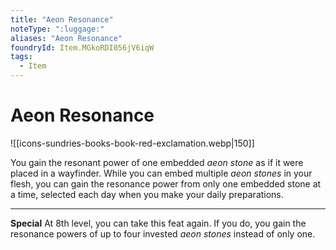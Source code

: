 ```yaml
---
title: "Aeon Resonance"
noteType: ":luggage:"
aliases: "Aeon Resonance"
foundryId: Item.MGkoRDI056jV6iqW
tags:
  - Item
---
```


# Aeon Resonance
![[icons-sundries-books-book-red-exclamation.webp|150]]

You gain the resonant power of one embedded _aeon stone_ as if it were placed in a wayfinder. While you can embed multiple _aeon stones_ in your flesh, you can gain the resonance power from only one embedded stone at a time, selected each day when you make your daily preparations.

* * *

**Special** At 8th level, you can take this feat again. If you do, you gain the resonance powers of up to four invested _aeon stones_ instead of only one.
